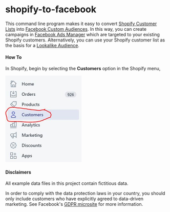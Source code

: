 # shopify-to-facebook
This command line program makes it easy to convert [Shopify Customer Lists](https://help.shopify.com/en/manual/customers/import-export-customers#export-existing-customers-to-a-csv-file) into [Facebook Custom Audiences](https://www.facebook.com/micro_site/url/?click_creative_path[0]=link&click_from_context_menu=true&country=GB&destination=https%3A%2F%2Fwww.facebook.com%2Fbusiness%2Furl%2F%3Fhref%3D%252Fbusiness%252Fhelp%252F170456843145568%253Fhelpref%253Duf_permalink%26cmsid%3D170456843145568%26creative%3Dlink%26creative_detail%3Dpermalink%26create_type%26destination_cms_id%26orig_http_referrer%3Dhttps%253A%252F%252Fwww.facebook.com%252Fbusiness%252Fhelp%252F170456843145568%253Fid%253D2469097953376494%26search_session_id&event_type=click&last_nav_impression_id=0ETa76LbaPa2lIyib&max_percent_page_viewed=83&max_viewport_height_px=754&max_viewport_width_px=1536&orig_http_referrer=https%3A%2F%2Fwww.facebook.com%2Fbusiness%2Fhelp%2F170456843145568%3Fid%3D2469097953376494&orig_request_uri=https%3A%2F%2Fwww.facebook.com%2Fbusiness%2Fhelp%2F170456843145568%3Fhelpref%3Duf_permalink&primary_cmsid=170456843145568&primary_content_locale=en_GB&region=emea&scrolled=true&session_id=2JkTmiMG1irC4pgTt&site=fb4b&extra_data[view_type]=v3_initial_view&extra_data[site_section]=help&extra_data[placement]=%2Fbusiness%2Fhelp%2F170456843145568&extra_data[creative_detail]=permalink). In this way, you can create campaigns in [Facebook Ads Manager](https://www.facebook.com/business/tools/ads-manager) which are targeted to your existing Shopify customers. Alternatively, you can use your Shopify customer list as the basis for a [Lookalike Audience](https://www.facebook.com/micro_site/url/?click_creative_path[0]=link&click_from_context_menu=true&country=GB&destination=https%3A%2F%2Fwww.facebook.com%2Fbusiness%2Furl%2F%3Fhref%3D%252Fbusiness%252Fhelp%252F744354708981227%253Fhelpref%253Duf_permalink%26cmsid%3D744354708981227%26creative%3Dlink%26creative_detail%3Dpermalink%26create_type%26destination_cms_id%26orig_http_referrer%3Dhttps%253A%252F%252Fwww.facebook.com%252Fbusiness%252Fhelp%252F744354708981227%253Fid%253D2469097953376494%26search_session_id&event_type=click&last_nav_impression_id=04Wll86M6edHqaq50&max_percent_page_viewed=75&max_viewport_height_px=754&max_viewport_width_px=1536&orig_http_referrer=https%3A%2F%2Fwww.facebook.com%2Fbusiness%2Fhelp%2F744354708981227%3Fid%3D2469097953376494&orig_request_uri=https%3A%2F%2Fwww.facebook.com%2Fbusiness%2Fhelp%2F744354708981227%3Fid%3D2469097953376494&primary_cmsid=744354708981227&primary_content_locale=en_GB&region=emea&scrolled=true&session_id=2JkTmiMG1irC4pgTt&site=fb4b&extra_data[view_type]=v3_initial_view&extra_data[site_section]=help&extra_data[placement]=%2Fbusiness%2Fhelp%2F744354708981227&extra_data[creative_detail]=permalink).

#### How To

In Shopify, begin by selecting the **Customers** option in the Shopify menu, 

![Screenshot](https://github.com/johntelforduk/shopify-to-facebook/blob/master/screenshots/Shopify_menu.JPG)

#### Disclaimers
All example data files in this project contain fictitious data.

In order to comply with the data protection laws in your country, you should only include customers who have explicitly agreed to data-driven marketing. See Facebook's [GDPR microsite](https://www.facebook.com/business/gdpr) for more information.
